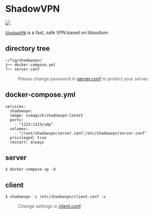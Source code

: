 ShadowVPN
=========

![](https://badge.imagelayers.io/vimagick/shadowvpn:latest.svg)

[`ShadowVPN`][1] is a fast, safe VPN based on libsodium.

## directory tree

```
~/fig/shadowvpn/
├── docker-compose.yml
└── server.conf
```

> Please change password in [server.conf][2] to protect your server.

## docker-compose.yml

```
services:
  shadowvpn:
  image: vimagick/shadowvpn:latest
  ports:
    - "1123:1123/udp"
  volumes:
    - "/root/shadowvpn/server.conf:/etc/shadowvpn/server.conf"
  privileged: true
  restart: always

```

## server

```
$ docker-compose up -d
```

## client

```
$ shadowvpn -c /etc/shadowvpn/client.conf -v
```

> Change settings in [client.conf][3].

[1]: https://shadowvpn.org/
[2]: https://github.com/vimagick/ShadowVPN/blob/master/samples/server.conf
[3]: https://github.com/vimagick/ShadowVPN/blob/master/samples/client.conf
